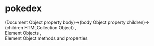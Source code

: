 # pokedex
(Document Object property body)->(body Object property children)-> (children HTMLCollection Object) ,\
Element Objects ,\
Element Object methods and properties
